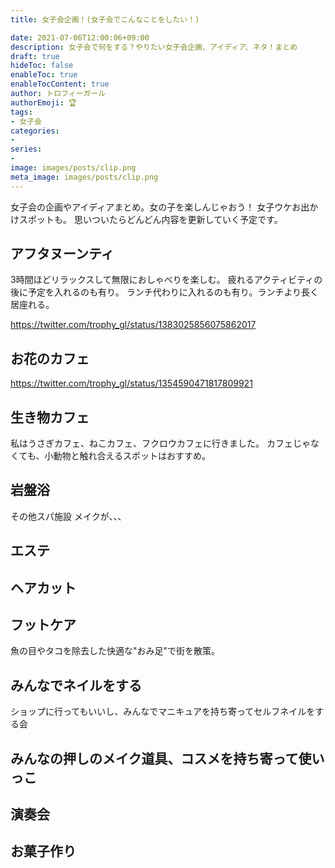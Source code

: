 ```yaml
---
title: 女子会企画！(女子会でこんなことをしたい！)

date: 2021-07-06T12:00:06+09:00
description: 女子会で何をする？やりたい女子会企画、アイディア、ネタ！まとめ
draft: true
hideToc: false
enableToc: true
enableTocContent: true
author: トロフィーガール
authorEmoji: 🏆
tags:
- 女子会
categories:
- 
series:
- 
image: images/posts/clip.png
meta_image: images/posts/clip.png
---
```

女子会の企画やアイディアまとめ。女の子を楽しんじゃおう！
女子ウケお出かけスポットも。
思いついたらどんどん内容を更新していく予定です。

## アフタヌーンティ
3時間ほどリラックスして無限におしゃべりを楽しむ。
疲れるアクティビティの後に予定を入れるのも有り。
ランチ代わりに入れるのも有り。ランチより長く居座れる。

https://twitter.com/trophy_gl/status/1383025856075862017

## お花のカフェ
https://twitter.com/trophy_gl/status/1354590471817809921

## 生き物カフェ
私はうさぎカフェ、ねこカフェ、フクロウカフェに行きました。
カフェじゃなくても、小動物と触れ合えるスポットはおすすめ。

## 岩盤浴
その他スパ施設
メイクが、、、

## エステ
## ヘアカット
## フットケア
魚の目やタコを除去した快適な"おみ足"で街を散策。
## みんなでネイルをする
ショップに行ってもいいし、みんなでマニキュアを持ち寄ってセルフネイルをする会

## みんなの押しのメイク道具、コスメを持ち寄って使いっこ
## 演奏会
## お菓子作り
